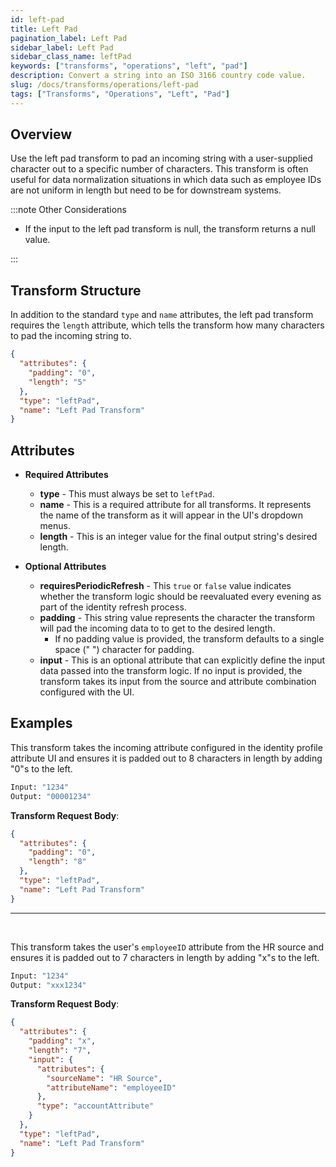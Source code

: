 ```yaml
---
id: left-pad
title: Left Pad
pagination_label: Left Pad
sidebar_label: Left Pad
sidebar_class_name: leftPad
keywords: ["transforms", "operations", "left", "pad"]
description: Convert a string into an ISO 3166 country code value.
slug: /docs/transforms/operations/left-pad
tags: ["Transforms", "Operations", "Left", "Pad"]
---
```


## Overview

Use the left pad transform to pad an incoming string with a user-supplied
character out to a specific number of characters. This transform is often useful
for data normalization situations in which data such as employee IDs are not
uniform in length but need to be for downstream systems.

:::note Other Considerations

- If the input to the left pad transform is null, the transform returns a null
  value.

:::

## Transform Structure

In addition to the standard `type` and `name` attributes, the left pad transform
requires the `length` attribute, which tells the transform how many characters
to pad the incoming string to.

```json
{
  "attributes": {
    "padding": "0",
    "length": "5"
  },
  "type": "leftPad",
  "name": "Left Pad Transform"
}
```

## Attributes

- **Required Attributes**

  - **type** - This must always be set to `leftPad`.
  - **name** - This is a required attribute for all transforms. It represents
    the name of the transform as it will appear in the UI's dropdown menus.
  - **length** - This is an integer value for the final output string's desired
    length.

- **Optional Attributes**
  - **requiresPeriodicRefresh** - This `true` or `false` value indicates whether
    the transform logic should be reevaluated every evening as part of the
    identity refresh process.
  - **padding** - This string value represents the character the transform will
    pad the incoming data to to get to the desired length.
    - If no padding value is provided, the transform defaults to a single space
      (" ") character for padding.
  - **input** - This is an optional attribute that can explicitly define the
    input data passed into the transform logic. If no input is provided, the
    transform takes its input from the source and attribute combination
    configured with the UI.

## Examples

This transform takes the incoming attribute configured in the identity profile
attribute UI and ensures it is padded out to 8 characters in length by adding
"0"s to the left.

```bash
Input: "1234"
Output: "00001234"
```

**Transform Request Body**:

```json
{
  "attributes": {
    "padding": "0",
    "length": "8"
  },
  "type": "leftPad",
  "name": "Left Pad Transform"
}
```

---

<p>&nbsp;</p>

This transform takes the user's `employeeID` attribute from the HR source and
ensures it is padded out to 7 characters in length by adding "x"s to the left.

```bash
Input: "1234"
Output: "xxx1234"
```

**Transform Request Body**:

```json
{
  "attributes": {
    "padding": "x",
    "length": "7",
    "input": {
      "attributes": {
        "sourceName": "HR Source",
        "attributeName": "employeeID"
      },
      "type": "accountAttribute"
    }
  },
  "type": "leftPad",
  "name": "Left Pad Transform"
}
```
